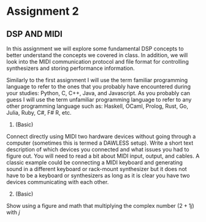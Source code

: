# Assignment 2 

DSP AND MIDI 
------------------

In this assignment we will explore some fundamental DSP concepts 
to better understand the concepts we covered in class. In addition, 
we will look into the MIDI communication protocol and file format for 
controlling synthesizers and storing performance information. 

Similarly to the first assignment I will use the term familiar programming 
language to refer to the ones that you probably have encountered during your 
studies: Python, C, C++, Java, and Javascript. As you probably can guess I will use the
term unfamiliar programming language to refer to any other programming
language such as: Haskell, OCaml, Prolog, Rust, Go, Julia, Ruby, C#, F#
R, etc.


1. (Basic)

Connect directly using MIDI two hardware devices without going through a computer (sometimes 
this is termed a DAWLESS setup). Write a short text description of which devices you connected 
and what issues you had to figure out. You will need to read a bit about MIDI input, output, and cables. 
A classic example could be connecting a MIDI keyboard and generating sound in a different keyboard or rack-mount synthesizer but it does not have to be a keyboard or synthesizers as long as it is clear you have 
two devices communicating with each other. 

2. (Basic) 

Show using a figure and math that multiplying the complex number $(2+1j)$ with $j$ 
